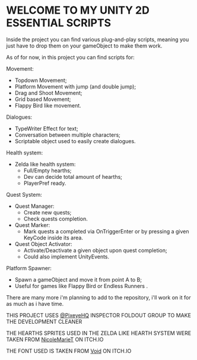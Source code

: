 # WELCOME TO MY UNITY 2D ESSENTIAL SCRIPTS

Inside the project you can find various plug-and-play scripts,
meaning you just have to drop them on your gameObject to make them work.

As of for now, in this project you can find scripts for:

Movement:
- Topdown Movement;
- Platform Movement with jump (and double jump);
- Drag and Shoot Movement;
- Grid based Movement;
- Flappy Bird like movement.

Dialogues:
- TypeWriter Effect for text;
- Conversation between multiple characters;
- Scriptable object used to easily create dialogues.

Health system:
- Zelda like health system: 
    - Full/Empty hearths;
    - Dev can decide total amount of hearths;
    - PlayerPref ready.

Quest System:
- Quest Manager:
    - Create new quests;
    - Check quests completion.
- Quest Marker:
    - Mark quests a completed via OnTriggerEnter or by pressing a given KeyCode inside its area.
- Quest Object Activator:
    - Activate/Deactivate a given object upon quest completion;
    - Could also implement UnityEvents.

Platform Spawner:
- Spawn a gameObject and move it from point A to B;
- Useful for games like Flappy Bird or Endless Runners .




There are many more i'm planning to add to the repository, i'll work on it for as much as i have time.

THIS PROJECT USES [@PixeyeHQ](https://github.com/PixeyeHQ/InspectorFoldoutGroup) INSPECTOR FOLDOUT GROUP TO MAKE THE DEVELOPMENT CLEANER

THE HEARTHS SPRITES USED IN THE ZELDA LIKE HEARTH SYSTEM WERE TAKEN FROM [NicoleMarieT](https://nicolemariet.itch.io/pixel-heart-animation-32x32-16x16-freebie) ON ITCH.IO

THE FONT USED IS TAKEN FROM [Void](https://arcade.itch.io/heartbit) ON ITCH.IO